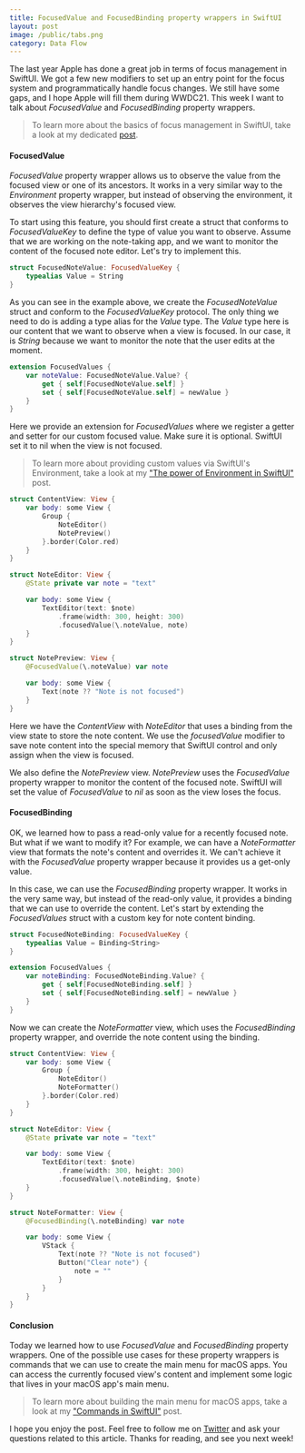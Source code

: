 ```yaml
---
title: FocusedValue and FocusedBinding property wrappers in SwiftUI
layout: post
image: /public/tabs.png
category: Data Flow
---
```


The last year Apple has done a great job in terms of focus management in SwiftUI. We got a few new modifiers to set up an entry point for the focus system and programmatically handle focus changes. We still have some gaps, and I hope Apple will fill them during WWDC21. This week I want to talk about *FocusedValue* and *FocusedBinding* property wrappers.

> To learn more about the basics of focus management in SwiftUI, take a look at my dedicated [post](/2020/12/02/focus-management-in-swiftui/).

#### FocusedValue
*FocusedValue* property wrapper allows us to observe the value from the focused view or one of its ancestors. It works in a very similar way to the *Environment* property wrapper, but instead of observing the environment, it observes the view hierarchy's focused view.

To start using this feature, you should first create a struct that conforms to *FocusedValueKey* to define the type of value you want to observe. Assume that we are working on the note-taking app, and we want to monitor the content of the focused note editor. Let's try to implement this.

```swift
struct FocusedNoteValue: FocusedValueKey {
    typealias Value = String
}
```

As you can see in the example above, we create the *FocusedNoteValue* struct and conform to the *FocusedValueKey* protocol. The only thing we need to do is adding a type alias for the *Value* type. The *Value* type here is our content that we want to observe when a view is focused. In our case, it is *String* because we want to monitor the note that the user edits at the moment.

```swift
extension FocusedValues {
    var noteValue: FocusedNoteValue.Value? {
        get { self[FocusedNoteValue.self] }
        set { self[FocusedNoteValue.self] = newValue }
    }
}
```

Here we provide an extension for *FocusedValues* where we register a getter and setter for our custom focused value. Make sure it is optional. SwiftUI set it to nil when the view is not focused.

> To learn more about providing custom values via SwiftUI's Environment, take a look at my ["The power of Environment in SwiftUI"](/2019/08/21/the-power-of-environment-in-swiftui/) post.

```swift
struct ContentView: View {
    var body: some View {
        Group {
            NoteEditor()
            NotePreview()
        }.border(Color.red)
    }
}

struct NoteEditor: View {
    @State private var note = "text"

    var body: some View {
        TextEditor(text: $note)
            .frame(width: 300, height: 300)
            .focusedValue(\.noteValue, note)
    }
}

struct NotePreview: View {
    @FocusedValue(\.noteValue) var note

    var body: some View {
        Text(note ?? "Note is not focused")
    }
}
```

Here we have the *ContentView* with *NoteEditor* that uses a binding from the view state to store the note content. We use the *focusedValue* modifier to save note content into the special memory that SwiftUI control and only assign when the view is focused.

We also define the *NotePreview* view. *NotePreview* uses the *FocusedValue* property wrapper to monitor the content of the focused note. SwiftUI will set the value of *FocusedValue* to *nil* as soon as the view loses the focus.

#### FocusedBinding
OK, we learned how to pass a read-only value for a recently focused note. But what if we want to modify it? For example, we can have a *NoteFormatter* view that formats the note's content and overrides it. We can't achieve it with the *FocusedValue* property wrapper because it provides us a get-only value.

In this case, we can use the *FocusedBinding* property wrapper. It works in the very same way, but instead of the read-only value, it provides a binding that we can use to override the content. Let's start by extending the *FocusedValues* struct with a custom key for note content binding.

```swift
struct FocusedNoteBinding: FocusedValueKey {
    typealias Value = Binding<String>
}

extension FocusedValues {
    var noteBinding: FocusedNoteBinding.Value? {
        get { self[FocusedNoteBinding.self] }
        set { self[FocusedNoteBinding.self] = newValue }
    }
}
```

Now we can create the *NoteFormatter* view, which uses the *FocusedBinding* property wrapper, and override the note content using the binding.

```swift
struct ContentView: View {
    var body: some View {
        Group {
            NoteEditor()
            NoteFormatter()
        }.border(Color.red)
    }
}

struct NoteEditor: View {
    @State private var note = "text"

    var body: some View {
        TextEditor(text: $note)
            .frame(width: 300, height: 300)
            .focusedValue(\.noteBinding, $note)
    }
}

struct NoteFormatter: View {
    @FocusedBinding(\.noteBinding) var note

    var body: some View {
        VStack {
            Text(note ?? "Note is not focused")
            Button("Clear note") {
                note = ""
            }
        }
    }
}
```

#### Conclusion
Today we learned how to use *FocusedValue* and *FocusedBinding* property wrappers. One of the possible use cases for these property wrappers is commands that we can use to create the main menu for macOS apps. You can access the currently focused view's content and implement some logic that lives in your macOS app's main menu.

> To learn more about building the main menu for macOS apps, take a look at my ["Commands in SwiftUI"](/2020/11/24/commands-in-swiftui/) post.

I hope you enjoy the post. Feel free to follow me on [Twitter](https://twitter.com/mecid) and ask your questions related to this article. Thanks for reading, and see you next week!